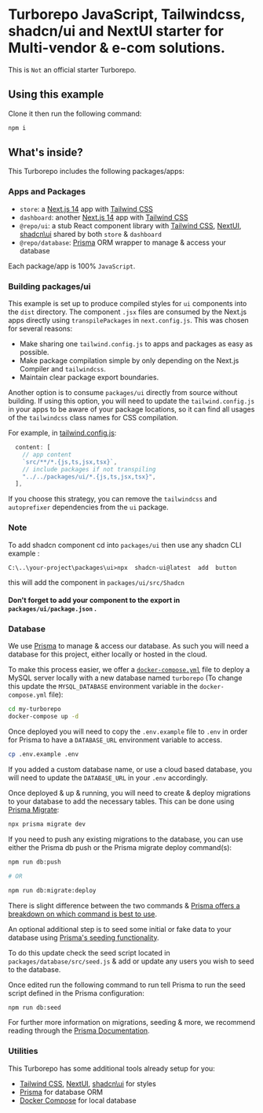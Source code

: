 # Turborepo JavaScript, Tailwindcss, shadcn/ui and NextUI starter for Multi-vendor & e-com solutions.

This is `Not` an official starter Turborepo.

## Using this example

Clone it then run the following command:

```sh
npm i
```

## What's inside?

This Turborepo includes the following packages/apps:

### Apps and Packages

- `store`: a [Next.js 14](https://nextjs.org/) app with [Tailwind CSS](https://tailwindcss.com/)
- `dashboard`: another [Next.js 14](https://nextjs.org/) app with [Tailwind CSS](https://tailwindcss.com/)
- `@repo/ui`: a stub React component library with [Tailwind CSS](https://tailwindcss.com/), [NextUI](https://nextui.org/), [shadcn\ui](https://ui.shadcn.com/) shared by both `store` & `dashboard`
- `@repo/database`: [Prisma](https://www.prisma.io/) ORM wrapper to manage & access your database


Each package/app is 100% `JavaScript`.

### Building packages/ui

This example is set up to produce compiled styles for `ui` components into the `dist` directory. The component `.jsx` files are consumed by the Next.js apps directly using `transpilePackages` in `next.config.js`. This was chosen for several reasons:

- Make sharing one `tailwind.config.js` to apps and packages as easy as possible.
- Make package compilation simple by only depending on the Next.js Compiler and `tailwindcss`.
- Maintain clear package export boundaries.

Another option is to consume `packages/ui` directly from source without building. If using this option, you will need to update the `tailwind.config.js` in your apps to be aware of your package locations, so it can find all usages of the `tailwindcss` class names for CSS compilation.

For example, in [tailwind.config.js](packages/tailwind-config/tailwind.config.js):

```js
  content: [
    // app content
    `src/**/*.{js,ts,jsx,tsx}`,
    // include packages if not transpiling
    "../../packages/ui/*.{js,ts,jsx,tsx}",
  ],
```

If you choose this strategy, you can remove the `tailwindcss` and `autoprefixer` dependencies from the `ui` package.

### Note

To add shadcn component cd into `packages/ui` then use any shadcn CLI
example :

```
C:\..\your-project\packages\ui>npx  shadcn-ui@latest  add  button
```

this will add the component in `packages/ui/src/Shadcn`

#### Don't forget to add your component to the export in `packages/ui/package.json` .

### Database

We use [Prisma](https://prisma.io/) to manage & access our database. As such you will need a database for this project, either locally or hosted in the cloud.

To make this process easier, we offer a [`docker-compose.yml`](https://docs.docker.com/compose/) file to deploy a MySQL server locally with a new database named `turborepo` (To change this update the `MYSQL_DATABASE` environment variable in the `docker-compose.yml` file):

```sh
cd my-turborepo
docker-compose up -d
```

Once deployed you will need to copy the `.env.example` file to `.env` in order for Prisma to have a `DATABASE_URL` environment variable to access.

```sh
cp .env.example .env
```

If you added a custom database name, or use a cloud based database, you will need to update the `DATABASE_URL` in your `.env` accordingly.

Once deployed & up & running, you will need to create & deploy migrations to your database to add the necessary tables. This can be done using [Prisma Migrate](https://www.prisma.io/migrate):

```sh
npx prisma migrate dev
```

If you need to push any existing migrations to the database, you can use either the Prisma db push or the Prisma migrate deploy command(s):

```sh
npm run db:push

# OR

npm run db:migrate:deploy
```

There is slight difference between the two commands & [Prisma offers a breakdown on which command is best to use](https://www.prisma.io/docs/concepts/components/prisma-migrate/db-push#choosing-db-push-or-prisma-migrate).

An optional additional step is to seed some initial or fake data to your database using [Prisma's seeding functionality](https://www.prisma.io/docs/guides/database/seed-database).

To do this update check the seed script located in `packages/database/src/seed.js` & add or update any users you wish to seed to the database.

Once edited run the following command to run tell Prisma to run the seed script defined in the Prisma configuration:

```sh
npm run db:seed
```

For further more information on migrations, seeding & more, we recommend reading through the [Prisma Documentation](https://www.prisma.io/docs/).


### Utilities

This Turborepo has some additional tools already setup for you:

- [Tailwind CSS](https://tailwindcss.com/), [NextUI](https://nextui.org/), [shadcn\ui](https://ui.shadcn.com/) for styles
- [Prisma](https://www.prisma.io/) for database ORM
- [Docker Compose](https://docs.docker.com/compose/) for local database
